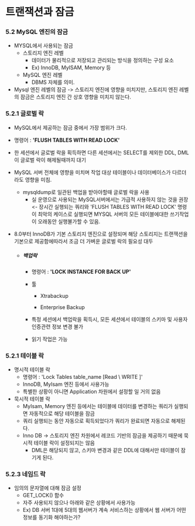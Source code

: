 # 트랜잭션과 잠금



### 5.2 MySQL 엔진의 잠금

* MYSQL에서 사용되는 잠금
  * 스토리지 엔진 레벨
    * 데이터가 물리적으로 저장되고 관리되는 방식을 정의하는 구성 요소
    * Ex) InnoDB, MyISAM, Memory 등
  * MySQL 엔진 레벨
    * DBMS 자체를 의미.
* Mysql 엔진 레벨의 잠금 -> 스토리지 엔진에 영향을 미치지만, 스토리지 엔진 레벨의 잠금은 스토리지 엔진 간 상호 영향을 미치지 않는다. 

### 5.2.1 글로벌 락

* MySQL에서 제공하는 잠금 중에서 가장 범위가 크다. 

* 명령어  : <b>'FLUSH TABLES WITH READ LOCK'</b>

* 한 세션에서 글로벌 락을 획득하면 다른 세션에서는 SELECT를 제외한 DDL, DML이 글로벌 락이 해제될때까지 대기

* MySQL 서버 전체에 영향을 미치며 작업 대상 테이블이나 데이터베이스가 다르더라도 영향을 미침. 

  * mysqldump로 일관된 백업을 받아야할때 글로벌 락을 사용
    * 실 운영으로 사용되는 MySQL서버에서는 가급적 사용하지 않는 것을 권장 <- 장시간 실행되는 쿼리와 'FLUSH TABLES WITH READ LOCK' 명령이 최악의 케이스로 실행되면 MYSQL 서버의 모든 테이블에대한 쓰기작업이 오래동안 실행불가할 수 있음.

* 8.0부터 InnoDB가 기본 스토리지 엔진으로 설정되며 해당 스토리지는 트랜잭션을 기본으로 제공함에따라서 조금 더 가벼운 글로벌 락의 필요성 대두

  * ##### 백업락

    * 명령어 : <b>'LOCK INSTANCE FOR BACK UP'</b>

    * 툴

      * Xtrabackup

      * Enterprise Backup

    * 특정 세션에서 백업락을 획득시, 모든 세션에서 테이블의 스키마 및 사용자 인증관련 정보 변경 불가
    * 읽기 작업은 가능

### 5.2.1 테이블 락

* 명시적 테이블 락
  * 명령어 : 'Lock Tables table_name [Read \ WRITE ]'
  * InnoDB, MyIsam 엔진 등에서 사용가능
  * 특별한 상황이 아니면 Application 차원에서 설정할 일 거의 없음
* 묵시적 테이블 락
  * MyIsam, Memory 엔진 등에서는 테이블에 데이터를 변경하는 쿼리가 실행되면 자동적으로 해당 테이블을 잠금
  * 쿼리 실행되는 동안 자동으로 획득되었다가 쿼리가 완료되면 자동으로 해제된다.
  * Inno DB -> 스토리지 엔진 차원에서 레코드 기반의 잠금을 제공하기 때문에 묵시적 테이블 락이 설정되지는 않음
    * DML은 해당되지 않고, 스키마 변경과 같은 DDL에 대해서만 테이블이 잠기게 된다. 

### 5.2.3 네임드 락

* 임의의 문자열에 대해 잠금 설정
  * GET_LOCK() 함수
  * 자주 사용되지 않으나 아래와 같은 상황에서 사용가능
  * Ex) DB 서버 1대에 5대의 웹서버가 계속 서비스하는 상황에서 웹 서버가 어떤 정보를 동기화 해야하는가? 

​		

